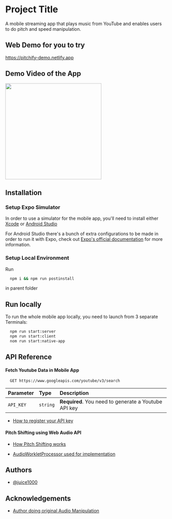 # Project Title

A mobile streaming app that plays music from YouTube and enables users to do pitch and speed manipulation.

## Web Demo for you to try

https://pitchify-demo.netlify.app

## Demo Video of the App

<img src="demo.gif" width="300">

## Installation

### Setup Expo Simulator

In order to use a simulator for the mobile app, you'll need to install either [Xcode](https://apps.apple.com/us/app/xcode/id497799835?mt=12) or [Android Studio](https://developer.android.com/studio)

For Android Studio there's a bunch of extra configurations to be made in order to run it with Expo, check out [Expo's official documentation](https://docs.expo.dev/workflow/android-studio-emulator/) for more information.

### Setup Local Environment

Run

```bash
  npm i && npm run postinstall
```

in parent folder

## Run locally

To run the whole mobile app locally, you need to launch from 3 separate Terminals:

```bash
  npm run start:server
  npm run start:client
  nom run start:native-app
```

## API Reference

#### Fetch Youtube Data in Mobile App

```http
  GET https://www.googleapis.com/youtube/v3/search
```

| Parameter | Type     | Description                                          |
| :-------- | :------- | :--------------------------------------------------- |
| `API_KEY` | `string` | **Required**. You need to generate a Youtube API key |

- [How to register your API key](https://developers.google.com/youtube/v3/getting-started?hl=de)

#### Pitch Shifting using Web Audio API

- [How Pitch Shifting works](https://www.researchgate.net/publication/228756320_New_phase-vocoder_techniques_for_real-time_pitch_shifting)

- [AudioWorkletProcessor used for implementation](https://developer.mozilla.org/en-US/docs/Web/API/AudioWorkletProcessor)

## Authors

- [@juice1000](https://www.github.com/juice1000)

## Acknowledgements

- [Author doing original Audio Manipulation ](https://github.com/olvb)
